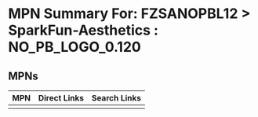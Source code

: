 



# MPN Summary For: FZSANOPBL12 > SparkFun-Aesthetics : NO_PB_LOGO_0.120

## MPNs
  

|MPN|Direct Links|Search Links|
| :--- | :--- | :--- |
||||
